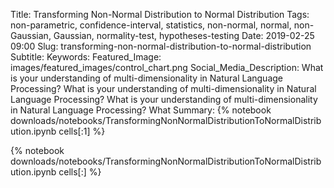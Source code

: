 Title: Transforming Non-Normal Distribution to Normal Distribution
Tags: non-parametric, confidence-interval, statistics, non-normal, normal, non-Gaussian, Gaussian, normality-test, hypotheses-testing
Date: 2019-02-25 09:00
Slug: transforming-non-normal-distribution-to-normal-distribution
Subtitle:
Keywords: 
Featured_Image: images/featured_images/control_chart.png
Social_Media_Description: What is your understanding of multi-dimensionality in Natural Language Processing? What is your understanding of multi-dimensionality in Natural Language Processing? What is your understanding of multi-dimensionality in Natural Language Processing?
                          What 
Summary: {% notebook downloads/notebooks/TransformingNonNormalDistributionToNormalDistribution.ipynb cells[:1] %}

{% notebook downloads/notebooks/TransformingNonNormalDistributionToNormalDistribution.ipynb cells[:] %}



